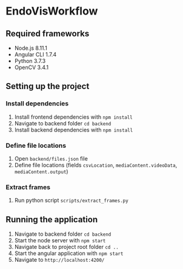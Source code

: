 # EndoVisWorkflow

## Required frameworks

- Node.js 8.11.1
- Angular CLI 1.7.4
- Python 3.7.3
- OpenCV 3.4.1

## Setting up the project

### Install dependencies

1. Install frontend dependencies with `npm install`
2. Navigate to backend folder `cd backend`
3. Install backend dependencies with `npm install`

### Define file locations

1. Open `backend/files.json` file
2. Define file locations (fields `csvLocation`, `mediaContent.videoData`, `mediaContent.output`)

### Extract frames

1. Run python script `scripts/extract_frames.py`

## Running the application

1. Navigate to backend folder `cd backend`
2. Start the node server with `npm start`
3. Navigate back to project root folder `cd ..`
4. Start the angular application with `npm start`
5. Navigate to `http://localhost:4200/`